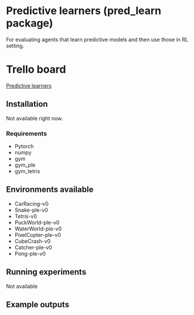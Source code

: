 # Predictive learners (pred_learn package)

For evaluating agents that learn predictive models and then use those in RL setting.

# Trello board

[Predictive learners](https://trello.com/b/tvFFyOnu/predictive-learners)

## Installation

Not available right now.

### Requirements

* Pytorch
* numpy
* gym
* gym_ple
* gym_tetris

## Environments available

* CarRacing-v0
* Snake-ple-v0
* Tetris-v0
* PuckWorld-ple-v0
* WaterWorld-ple-v0
* PixelCopter-ple-v0
* CubeCrash-v0
* Catcher-ple-v0
* Pong-ple-v0


## Running experiments

Not available

## Example outputs

